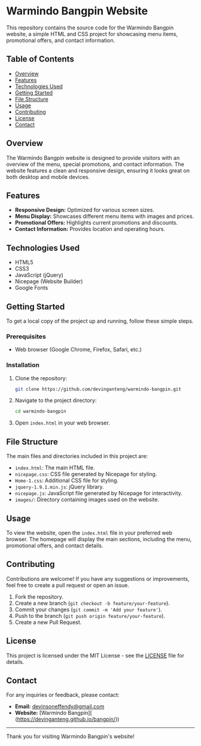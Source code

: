 # Warmindo Bangpin Website

This repository contains the source code for the Warmindo Bangpin website, a simple HTML and CSS project for showcasing menu items, promotional offers, and contact information.

## Table of Contents

- [Overview](#overview)
- [Features](#features)
- [Technologies Used](#technologies-used)
- [Getting Started](#getting-started)
- [File Structure](#file-structure)
- [Usage](#usage)
- [Contributing](#contributing)
- [License](#license)
- [Contact](#contact)

## Overview

The Warmindo Bangpin website is designed to provide visitors with an overview of the menu, special promotions, and contact information. The website features a clean and responsive design, ensuring it looks great on both desktop and mobile devices.

## Features

- **Responsive Design:** Optimized for various screen sizes.
- **Menu Display:** Showcases different menu items with images and prices.
- **Promotional Offers:** Highlights current promotions and discounts.
- **Contact Information:** Provides location and operating hours.

## Technologies Used

- HTML5
- CSS3
- JavaScript (jQuery)
- Nicepage (Website Builder)
- Google Fonts

## Getting Started

To get a local copy of the project up and running, follow these simple steps.

### Prerequisites

- Web browser (Google Chrome, Firefox, Safari, etc.)

### Installation

1. Clone the repository:

    ```bash
    git clone https://github.com/devinganteng/warmindo-bangpin.git
    ```

2. Navigate to the project directory:

    ```bash
    cd warmindo-bangpin
    ```

3. Open `index.html` in your web browser.

## File Structure

The main files and directories included in this project are:

- `index.html`: The main HTML file.
- `nicepage.css`: CSS file generated by Nicepage for styling.
- `Home-1.css`: Additional CSS file for styling.
- `jquery-1.9.1.min.js`: jQuery library.
- `nicepage.js`: JavaScript file generated by Nicepage for interactivity.
- `images/`: Directory containing images used on the website.

## Usage

To view the website, open the `index.html` file in your preferred web browser. The homepage will display the main sections, including the menu, promotional offers, and contact details.

## Contributing

Contributions are welcome! If you have any suggestions or improvements, feel free to create a pull request or open an issue.

1. Fork the repository.
2. Create a new branch (`git checkout -b feature/your-feature`).
3. Commit your changes (`git commit -m 'Add your feature'`).
4. Push to the branch (`git push origin feature/your-feature`).
5. Create a new Pull Request.

## License

This project is licensed under the MIT License - see the [LICENSE](LICENSE) file for details.

## Contact

For any inquiries or feedback, please contact:

- **Email:** devinsoneffendy@gmail.com
- **Website:** [Warmindo Bangpin][ (https://devinganteng.github.io/bangpin/))

---

Thank you for visiting Warmindo Bangpin's website!
